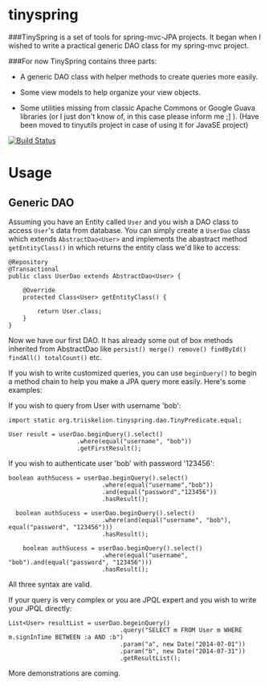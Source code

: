 tinyspring
==========
###TinySpring is a set of tools for spring-mvc-JPA projects. It began when I wished to write a practical generic DAO class for my spring-mvc project.

###For now TinySpring contains three parts:

* A generic DAO class with helper methods to create queries more easily.

* Some view models to help organize your view objects.

* Some utilities missing from classic Apache Commons or Google Guava libraries (or I just don't know of, in this case please inform me ;] ). (Have been moved to tinyutils project in case of using it for JavaSE project)

[![Build Status](https://travis-ci.org/sebastian1118/tinyspring.svg?branch=master)](https://travis-ci.org/sebastian1118/tinyspring)

# Usage

## Generic DAO

Assuming you have an Entity called `User` and you wish a DAO class to access `User`'s data from database.
You can simply create a `UserDao` class which extends `AbstractDao<User>` and implements the abastract method `getEntityClass()` in which returns the entity class we'd like to access:

    @Repository
    @Transactional
    public class UserDao extends AbstractDao<User> {
    
      	@Override
      	protected Class<User> getEntityClass() {
    
    		return User.class;
    	}
    }
    
Now we have our first DAO. It has already some out of box methods inherited from AbstractDao like `persist() merge() remove()
findById() findAll() totalCount()` etc.

If you wish to write customized queries, you can use `beginQuery()` to begin a method chain to help you make a JPA query more easily. 
Here's some examples:

If you wish to query from User with username 'bob':

    import static org.triiskelion.tinyspring.dao.TinyPredicate.equal;
    
    User result = userDao.beginQuery().select()
                       .where(equal("username", "bob"))
                       .getFirstResult();

If you wish to authenticate user 'bob' with password '123456':

    boolean authSucess = userDao.beginQuery().select()
                              .where(equal("username","bob"))
                              .and(equal("password","123456"))
                              .hasResult();
                              
      boolean authSucess = userDao.beginQuery().select()
                              .where(and(equal("username", "bob"), equal("password", "123456")))
                              .hasResult();
                              
        boolean authSucess = userDao.beginQuery().select()
                              .where(equal("username", "bob").and(equal("password", "123456")))
                              .hasResult();
                              
All three syntax are valid.


If your query is very complex or you are JPQL expert and you wish to write your JPQL directly:

    List<User> resultList = userDao.begeinQuery()
                                   .query("SELECT m FROM User m WHERE m.signInTime BETWEEN :a AND :b")
                                   .param("a", new Date("2014-07-01"))
                                   .param("b", new Date("2014-07-31"))
                                   .getResultList();
                                   

More demonstrations are coming.
